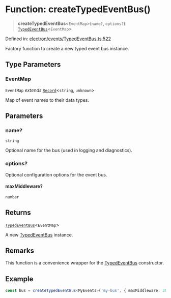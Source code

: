 # Function: createTypedEventBus()

> **createTypedEventBus**\<`EventMap`\>(`name?`, `options?`): [`TypedEventBus`](../classes/TypedEventBus.md)\<`EventMap`\>

Defined in: [electron/events/TypedEventBus.ts:522](https://github.com/Nick2bad4u/Uptime-Watcher/blob/8a1973382d5fe14c52996ecda381894eb7ecd4a6/electron/events/TypedEventBus.ts#L522)

Factory function to create a new typed event bus instance.

## Type Parameters

### EventMap

`EventMap` *extends* [`Record`](https://www.typescriptlang.org/docs/handbook/utility-types.html#recordkeys-type)\<`string`, `unknown`\>

Map of event names to their data types.

## Parameters

### name?

`string`

Optional name for the bus (used in logging and diagnostics).

### options?

Optional configuration options for the event bus.

#### maxMiddleware?

`number`

## Returns

[`TypedEventBus`](../classes/TypedEventBus.md)\<`EventMap`\>

A new [TypedEventBus](../classes/TypedEventBus.md) instance.

## Remarks

This function is a convenience wrapper for the [TypedEventBus](../classes/TypedEventBus.md) constructor.

## Example

```typescript
const bus = createTypedEventBus<MyEvents>('my-bus', { maxMiddleware: 30 });
```
